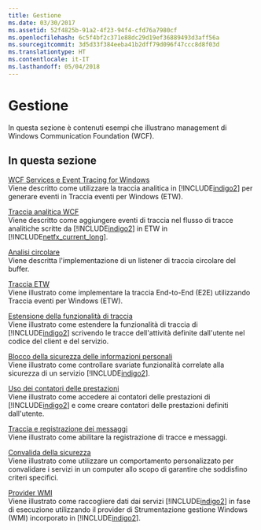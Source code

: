 ```yaml
---
title: Gestione
ms.date: 03/30/2017
ms.assetid: 52f4825b-91a2-4f23-94f4-cfd76a7980cf
ms.openlocfilehash: 6c5f4bf2c371e88dc29d19ef36889493d3aff56a
ms.sourcegitcommit: 3d5d33f384eeba41b2dff79d096f47ccc8d8f03d
ms.translationtype: HT
ms.contentlocale: it-IT
ms.lasthandoff: 05/04/2018
---
```

# <a name="management"></a>Gestione
In questa sezione è contenuti esempi che illustrano management di Windows Communication Foundation (WCF).  
  
## <a name="in-this-section"></a>In questa sezione  
 [WCF Services e Event Tracing for Windows](../../../../docs/framework/wcf/samples/wcf-services-and-event-tracing-for-windows.md)  
 Viene descritto come utilizzare la traccia analitica in [!INCLUDE[indigo2](../../../../includes/indigo2-md.md)] per generare eventi in Traccia eventi per Windows (ETW).  
  
 [Traccia analitica WCF](../../../../docs/framework/wcf/samples/wcf-analytic-tracing.md)  
 Viene descritto come aggiungere eventi di traccia nel flusso di tracce analitiche scritte da [!INCLUDE[indigo2](../../../../includes/indigo2-md.md)] in ETW in [!INCLUDE[netfx_current_long](../../../../includes/netfx-current-long-md.md)].  
  
 [Analisi circolare](../../../../docs/framework/wcf/samples/circular-tracing.md)  
 Viene descritta l'implementazione di un listener di traccia circolare del buffer.  
  
 [Traccia ETW](../../../../docs/framework/wcf/samples/etw-tracing.md)  
 Viene illustrato come implementare la traccia End-to-End (E2E) utilizzando Traccia eventi per Windows (ETW).  
  
 [Estensione della funzionalità di traccia](../../../../docs/framework/wcf/samples/extending-tracing.md)  
 Viene illustrato come estendere la funzionalità di traccia di [!INCLUDE[indigo2](../../../../includes/indigo2-md.md)] scrivendo le tracce dell'attività definite dall'utente nel codice del client e del servizio.  
  
 [Blocco della sicurezza delle informazioni personali](../../../../docs/framework/wcf/samples/pii-security-lockdown.md)  
 Viene illustrato come controllare svariate funzionalità correlate alla sicurezza di un servizio [!INCLUDE[indigo2](../../../../includes/indigo2-md.md)].  
  
 [Uso dei contatori delle prestazioni](../../../../docs/framework/wcf/samples/using-performance-counters.md)  
 Viene illustrato come accedere ai contatori delle prestazioni di [!INCLUDE[indigo2](../../../../includes/indigo2-md.md)] e come creare contatori delle prestazioni definiti dall'utente.  
  
 [Traccia e registrazione dei messaggi](../../../../docs/framework/wcf/samples/tracing-and-message-logging.md)  
 Viene illustrato come abilitare la registrazione di tracce e messaggi.  
  
 [Convalida della sicurezza](../../../../docs/framework/wcf/samples/security-validation.md)  
 Viene illustrato come utilizzare un comportamento personalizzato per convalidare i servizi in un computer allo scopo di garantire che soddisfino criteri specifici.  
  
 [Provider WMI](../../../../docs/framework/wcf/samples/wmi-provider.md)  
 Viene illustrato come raccogliere dati dai servizi [!INCLUDE[indigo2](../../../../includes/indigo2-md.md)] in fase di esecuzione utilizzando il provider di Strumentazione gestione Windows (WMI) incorporato in [!INCLUDE[indigo2](../../../../includes/indigo2-md.md)].
